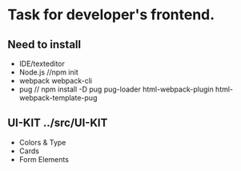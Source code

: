 # Task for developer's frontend.

## Need to install

* IDE/texteditor
* Node.js //npm init 
* webpack webpack-cli
* pug // npm install -D pug pug-loader html-webpack-plugin html-webpack-template-pug

## UI-KIT ../src/UI-KIT

* Colors & Type
* Cards
* Form Elements